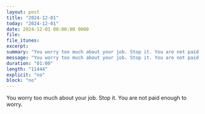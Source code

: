 ```yaml
---
layout: post
title: "2024-12-01"
today: "2024-12-01"
date: 2024-12-01 00:00:00 0000
file:
file_itunes:
excerpt:
summary: "You worry too much about your job. Stop it. You are not paid enough to worry."
message: "You worry too much about your job. Stop it. You are not paid enough to worry."
duration: "01:00"
length: "11444"
explicit: "no"
block: "no"
---
```

You worry too much about your job. Stop it. You are not paid enough to worry.

